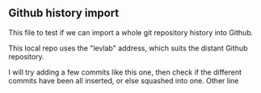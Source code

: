 ## Github history import

This file to test if we can import a whole git repository history into Github.

This local repo uses the "levlab" address, which suits the distant Github repository.

I will try adding a few commits like this one, then check if the different commits have been all inserted, or else squashed into one.
Other line
